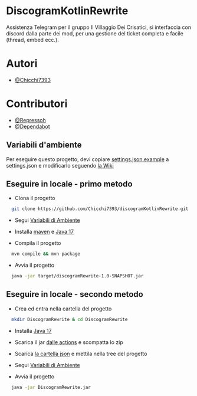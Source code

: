 # DiscogramKotlinRewrite

Assistenza Telegram per il gruppo Il Villaggio Dei Crisatici, si interfaccia con discord dalla parte dei mod, per una gestione del ticket completa e facile (thread, embed ecc.).

# Autori

- [@Chicchi7393](https://github.com/Chicchi7393)

# Contributori

- [@Repressoh](https://github.com/Repressoh)
- [@Dependabot](https://github.com/dependabot)



## Variabili d'ambiente

Per eseguire questo progetto, devi copiare [settings.json.example](https://github.com/Chicchi7393/discogramKotlinRewrite/blob/master/json/settings.json.example) a settings.json e modificarlo seguendo [la Wiki](https://github.com/Chicchi7393/discogramKotlinRewrite/wiki)


## Eseguire in locale - primo metodo

- Clona il progetto

```bash
  git clone https://github.com/Chicchi7393/discogramKotlinRewrite.git
```

- Segui [Variabili di Ambiente](https://github.com/Chicchi7393/discogramKotlinRewrite/master/README.md#variabili-dambiente)

- Installa [maven](https://maven.apache.org/install.html) e [Java 17](https://www.oracle.com/java/technologies/downloads/#java17) 

- Compila il progetto
```bash
  mvn compile && mvn package
```

- Avvia il progetto
```bash
  java -jar target/discogramRewrite-1.0-SNAPSHOT.jar
```

## Eseguire in locale - secondo metodo

- Crea ed entra nella cartella del progetto

```bash
  mkdir DiscogramRewrite & cd DiscogramRewrite
```
- Installa [Java 17](https://www.oracle.com/java/technologies/downloads/#java17) 

- Scarica il jar [ dalle actions](https://github.com/Chicchi7393/discogramKotlinRewrite/actions) e scompatta lo zip

- Scarica [la cartella json](https://github.com/Chicchi7393/discogramKotlinRewrite/tree/master/json) e mettila nella tree del progetto

- Segui [Variabili di Ambiente](https://github.com/Chicchi7393/discogramKotlinRewrite/master/README.md#variabili-dambiente)

- Avvia il progetto
```bash
  java -jar DiscogramRewrite.jar
```
